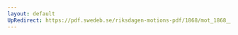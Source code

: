 ```yaml
---
layout: default
UpRedirect: https://pdf.swedeb.se/riksdagen-motions-pdf/1868/mot_1868__fk__00023/mot_1868__fk__00023_002.pdf
---
```

